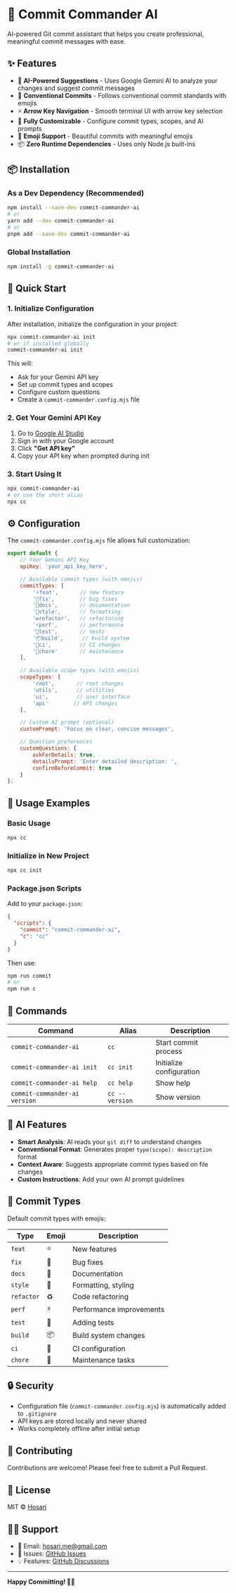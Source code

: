 # 🚀 Commit Commander AI

AI-powered Git commit assistant that helps you create professional, meaningful commit messages with ease.

## ✨ Features

- 🤖 **AI-Powered Suggestions** - Uses Google Gemini AI to analyze your changes and suggest commit messages
- 🎯 **Conventional Commits** - Follows conventional commit standards with emojis
- ⚡ **Arrow Key Navigation** - Smooth terminal UI with arrow key selection
- 🔧 **Fully Customizable** - Configure commit types, scopes, and AI prompts
- 🎨 **Emoji Support** - Beautiful commits with meaningful emojis
- 📦 **Zero Runtime Dependencies** - Uses only Node.js built-ins

## 📦 Installation

### As a Dev Dependency (Recommended)

```bash
npm install --save-dev commit-commander-ai
# or
yarn add --dev commit-commander-ai
# or
pnpm add --save-dev commit-commander-ai
```

### Global Installation

```bash
npm install -g commit-commander-ai
```

## 🚀 Quick Start

### 1. Initialize Configuration

After installation, initialize the configuration in your project:

```bash
npx commit-commander-ai init
# or if installed globally
commit-commander-ai init
```

This will:
- Ask for your Gemini API key
- Set up commit types and scopes
- Configure custom questions
- Create a `commit-commander.config.mjs` file

### 2. Get Your Gemini API Key

1. Go to [Google AI Studio](https://aistudio.google.com)
2. Sign in with your Google account
3. Click **"Get API key"**
4. Copy your API key when prompted during init

### 3. Start Using It

```bash
npx commit-commander-ai
# or use the short alias
npx cc
```

## ⚙️ Configuration

The `commit-commander.config.mjs` file allows full customization:

```javascript
export default {
    // Your Gemini API Key
    apiKey: 'your_api_key_here',

    // Available commit types (with emojis)
    commitTypes: [
        '⭐feat',       // new feature
        '🐛fix',        // bug fixes
        '📝docs',       // documentation
        '💅style',      // formatting
        '♻️refactor',   // refactoring
        '⚡perf',       // performance
        '🧪test',       // tests
        '📦build',      // build system
        '👷ci',         // CI changes
        '🔧chore'       // maintenance
    ],

    // Available scope types (with emojis)  
    scopeTypes: [
        'root',       // root changes
        'utils',      // utilities
        'ui',         // user interface
        'api'        // API changes
    ],

    // Custom AI prompt (optional)
    customPrompt: 'Focus on clear, concise messages',

    // Question preferences
    customQuestions: {
        askForDetails: true,
        detailsPrompt: 'Enter detailed description: ',
        confirmBeforeCommit: true
    }
};
```

## 🎯 Usage Examples

### Basic Usage
```bash
npx cc
```

### Initialize in New Project
```bash
npx cc init
```

### Package.json Scripts
Add to your `package.json`:

```json
{
  "scripts": {
    "commit": "commit-commander-ai",
    "c": "cc"
  }
}
```

Then use:
```bash
npm run commit
# or
npm run c
```

## 🔧 Commands

| Command | Alias | Description |
|---------|-------|-------------|
| `commit-commander-ai` | `cc` | Start commit process |
| `commit-commander-ai init` | `cc init` | Initialize configuration |
| `commit-commander-ai help` | `cc help` | Show help |
| `commit-commander-ai version` | `cc --version` | Show version |

## 🤖 AI Features

- **Smart Analysis**: AI reads your `git diff` to understand changes
- **Conventional Format**: Generates proper `type(scope): description` format
- **Context Aware**: Suggests appropriate commit types based on file changes
- **Custom Instructions**: Add your own AI prompt guidelines

## 🎨 Commit Types

Default commit types with emojis:

| Type | Emoji | Description |
|------|-------|-------------|
| `feat` | ⭐ | New features |
| `fix` | 🐛 | Bug fixes |
| `docs` | 📝 | Documentation |
| `style` | 💅 | Formatting, styling |
| `refactor` | ♻️ | Code refactoring |
| `perf` | ⚡ | Performance improvements |
| `test` | 🧪 | Adding tests |
| `build` | 📦 | Build system changes |
| `ci` | 👷 | CI configuration |
| `chore` | 🔧 | Maintenance tasks |

## 🔒 Security

- Configuration file (`commit-commander.config.mjs`) is automatically added to `.gitignore`
- API keys are stored locally and never shared
- Works completely offline after initial setup

## 🤝 Contributing

Contributions are welcome! Please feel free to submit a Pull Request.

## 📄 License

MIT © [Hosari](https://github.com/HosariMe)

## 🙋‍♂️ Support

- 📧 Email: hosari.me@gmail.com  
- 🐛 Issues: [GitHub Issues](https://github.com/HosariMe/commit-commander/issues)
- 💡 Features: [GitHub Discussions](https://github.com/HosariMe/commit-commander/discussions)

---

**Happy Committing! 🚀✨**
